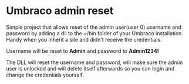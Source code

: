 # Umbraco admin reset
Simple project that allows reset of the admin user(user 0) username and password by adding a dll to the ~/bin folder of your Umbraco installation. Handy when you inherit a site and didn't receive the credentials.

Username will be reset to **Admin** and password to **Admin1234!**

The DLL will reset the username and password, will make sure the admin user is unlocked and will delete itself afterwards so you can login and change the credentials yourself.


